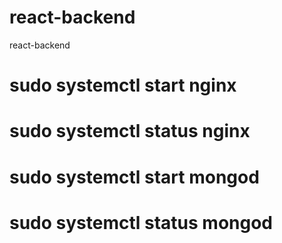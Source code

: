 # react-backend
react-backend
# sudo systemctl start nginx
# sudo systemctl status nginx
# sudo systemctl start mongod
# sudo systemctl status mongod

